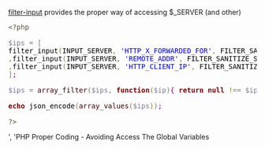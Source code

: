 <a href="http://php.net/manual/en/function.filter-input.php" title="http://php.net/manual/en/function.filter-input.php" target="_blank">filter-input</a> provides the proper way of accessing $_SERVER (and other)

<pre><span style='color:#5f5035;'>&lt;?php</span><span style='color:#000000;'></span>
<span style='color:#000000;'></span>
<span style='color:#797997;'>$ips</span><span style='color:#000000;'> </span><span style='color:#808030;'>=</span><span style='color:#000000;'> </span><span style='color:#808030;'>[</span><span style='color:#000000;'></span>
<span style='color:#000000;'>filter_input</span><span style='color:#808030;'>(</span><span style='color:#000000;'>INPUT_SERVER</span><span style='color:#808030;'>,</span><span style='color:#000000;'> </span><span style='color:#0000e6;'>'HTTP_X_FORWARDED_FOR'</span><span style='color:#808030;'>,</span><span style='color:#000000;'> FILTER_SANITIZE_SPECIAL_CHARS</span><span style='color:#808030;'>)</span><span style='color:#000000;'></span>
<span style='color:#808030;'>,</span><span style='color:#000000;'>filter_input</span><span style='color:#808030;'>(</span><span style='color:#000000;'>INPUT_SERVER</span><span style='color:#808030;'>,</span><span style='color:#000000;'> </span><span style='color:#0000e6;'>'REMOTE_ADDR'</span><span style='color:#808030;'>,</span><span style='color:#000000;'> FILTER_SANITIZE_SPECIAL_CHARS</span><span style='color:#808030;'>)</span><span style='color:#000000;'></span>
<span style='color:#808030;'>,</span><span style='color:#000000;'>filter_input</span><span style='color:#808030;'>(</span><span style='color:#000000;'>INPUT_SERVER</span><span style='color:#808030;'>,</span><span style='color:#000000;'> </span><span style='color:#0000e6;'>'HTTP_CLIENT_IP'</span><span style='color:#808030;'>,</span><span style='color:#000000;'> FILTER_SANITIZE_SPECIAL_CHARS</span><span style='color:#808030;'>)</span><span style='color:#000000;'></span>
<span style='color:#808030;'>]</span><span style='color:#800080;'>;</span><span style='color:#000000;'></span>
<span style='color:#000000;'></span>
<span style='color:#797997;'>$ips</span><span style='color:#000000;'> </span><span style='color:#808030;'>=</span><span style='color:#000000;'> </span><span style='color:#400000;'>array_filter</span><span style='color:#808030;'>(</span><span style='color:#797997;'>$ips</span><span style='color:#808030;'>,</span><span style='color:#000000;'> </span><span style='color:#800000;font-weight:bold; '>function</span><span style='color:#808030;'>(</span><span style='color:#797997;'>$ip</span><span style='color:#808030;'>)</span><span style='color:#800080;'>{</span><span style='color:#000000;'> </span><span style='color:#800000;font-weight:bold; '>return</span><span style='color:#000000;'> </span><span style='color:#800000;font-weight:bold; '>null</span><span style='color:#000000;'> </span><span style='color:#808030;'>!</span><span style='color:#808030;'>=</span><span style='color:#808030;'>=</span><span style='color:#000000;'> </span><span style='color:#797997;'>$ip</span><span style='color:#800080;'>;</span><span style='color:#000000;'> </span><span style='color:#800080;'>}</span><span style='color:#808030;'>)</span><span style='color:#800080;'>;</span><span style='color:#000000;'></span>
<span style='color:#000000;'></span>
<span style='color:#800000;font-weight:bold; '>echo</span><span style='color:#000000;'> json_encode</span><span style='color:#808030;'>(</span><span style='color:#400000;'>array_values</span><span style='color:#808030;'>(</span><span style='color:#797997;'>$ips</span><span style='color:#808030;'>)</span><span style='color:#808030;'>)</span><span style='color:#800080;'>;</span><span style='color:#000000;'></span>
<span style='color:#000000;'></span>
<span style='color:#5f5035;'>?></span>
</pre>', 'PHP Proper Coding - Avoiding Access The Global Variables